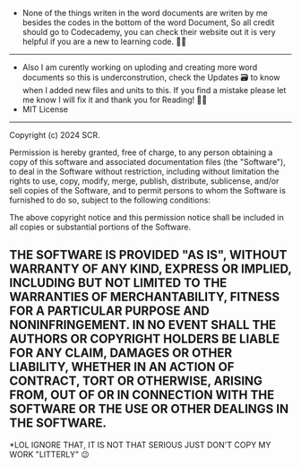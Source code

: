 * None of the things writen in the word documents are writen by me besides the codes in the bottom of the word Document, So all credit should go to Codecademy, you can check their website out it is very helpful if you are a new to learning code. 📃🚫
-------------------------------------------------------------------------------------------------------
* Also I am curently working on uploding and creating more word documents so this is underconstrution, check the Updates 🗃 to know when I added new files and units to this. If you find a mistake please let me know I will fix it and thank you for Reading! 🚧🚧
* MIT License
-------------------------------------------------------------------------------------------------------
Copyright (c) 2024 SCR.

Permission is hereby granted, free of charge, to any person obtaining a copy
of this software and associated documentation files (the "Software"), to deal
in the Software without restriction, including without limitation the rights
to use, copy, modify, merge, publish, distribute, sublicense, and/or sell
copies of the Software, and to permit persons to whom the Software is
furnished to do so, subject to the following conditions:

The above copyright notice and this permission notice shall be included in all
copies or substantial portions of the Software.

THE SOFTWARE IS PROVIDED "AS IS", WITHOUT WARRANTY OF ANY KIND, EXPRESS OR
IMPLIED, INCLUDING BUT NOT LIMITED TO THE WARRANTIES OF MERCHANTABILITY,
FITNESS FOR A PARTICULAR PURPOSE AND NONINFRINGEMENT. IN NO EVENT SHALL THE
AUTHORS OR COPYRIGHT HOLDERS BE LIABLE FOR ANY CLAIM, DAMAGES OR OTHER
LIABILITY, WHETHER IN AN ACTION OF CONTRACT, TORT OR OTHERWISE, ARISING FROM,
OUT OF OR IN CONNECTION WITH THE SOFTWARE OR THE USE OR OTHER DEALINGS IN THE
SOFTWARE.
-------------------------------------------------------------------------------------------------------
*LOL IGNORE THAT, IT IS NOT THAT SERIOUS JUST DON'T COPY MY WORK "LITTERLY" 😉
